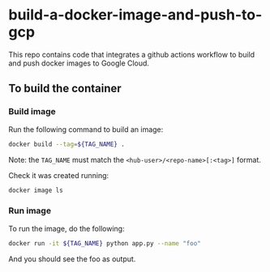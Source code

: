 # build-a-docker-image-and-push-to-gcp
This repo contains code that integrates a github actions workflow to build and push docker images to Google Cloud.

## To build the container 

### Build image

Run the following command to build an image:

```bash
docker build --tag=${TAG_NAME} .
```

Note: the `TAG_NAME` must match the `<hub-user>/<repo-name>[:<tag>]` format.

Check it was created running:

```bash
docker image ls
```

### Run image

To run the image, do the following:

```bash
docker run -it ${TAG_NAME} python app.py --name "foo"
```

And you should see the foo as output.
